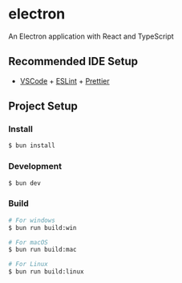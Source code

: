 # electron

An Electron application with React and TypeScript

## Recommended IDE Setup

- [VSCode](https://code.visualstudio.com/) + [ESLint](https://marketplace.visualstudio.com/items?itemName=dbaeumer.vscode-eslint) + [Prettier](https://marketplace.visualstudio.com/items?itemName=esbenp.prettier-vscode)

## Project Setup

### Install

```bash
$ bun install
```

### Development

```bash
$ bun dev
```

### Build

```bash
# For windows
$ bun run build:win

# For macOS
$ bun run build:mac

# For Linux
$ bun run build:linux
```
